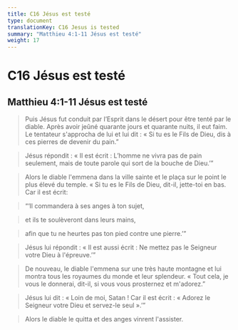 ```yaml
---
title: C16 Jésus est testé
type: document
translationKey: C16 Jesus is tested
summary: "Matthieu 4:1-11 Jésus est testé"
weight: 17
---
```

# C16 Jésus est testé

## Matthieu 4:1-11 Jésus est testé

>   Puis Jésus fut conduit par l’Esprit dans le désert pour être tenté par le diable. Après avoir jeûné quarante jours et quarante nuits, il eut faim. Le tentateur s'approcha de lui et lui dit : « Si tu es le Fils de Dieu, dis à ces pierres de devenir du pain.”

>   Jésus répondit : « Il est écrit : L’homme ne vivra pas de pain seulement, mais de toute parole qui sort de la bouche de Dieu.’”

>   Alors le diable l'emmena dans la ville sainte et le plaça sur le point le plus élevé du temple. « Si tu es le Fils de Dieu, dit-il, jette-toi en bas. Car il est écrit:

>   “‘Il commandera à ses anges à ton sujet,

>   et ils te soulèveront dans leurs mains,

>   afin que tu ne heurtes pas ton pied contre une pierre.’”

>   Jésus lui répondit : « Il est aussi écrit : Ne mettez pas le Seigneur votre Dieu à l'épreuve.’”

>   De nouveau, le diable l'emmena sur une très haute montagne et lui montra tous les royaumes du monde et leur splendeur. « Tout cela, je vous le donnerai, dit-il, si vous vous prosternez et m'adorez.”

>   Jésus lui dit : « Loin de moi, Satan ! Car il est écrit : « Adorez le Seigneur votre Dieu et servez-le seul ».’”

>   Alors le diable le quitta et des anges vinrent l'assister.

